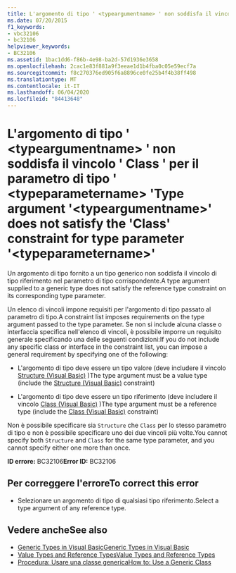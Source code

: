 ```yaml
---
title: L'argomento di tipo ' <typeargumentname> ' non soddisfa il vincolo ' Class ' per il parametro di tipo ' <typeparametername> '
ms.date: 07/20/2015
f1_keywords:
- vbc32106
- bc32106
helpviewer_keywords:
- BC32106
ms.assetid: 1bac1dd6-f86b-4e98-ba2d-57d1936e3658
ms.openlocfilehash: 2cac1e83f881a9f3eeae1d1b4fba0c05e59ecf7a
ms.sourcegitcommit: f8c270376ed905f6a8896ce0fe25b4f4b38ff498
ms.translationtype: MT
ms.contentlocale: it-IT
ms.lasthandoff: 06/04/2020
ms.locfileid: "84413648"
---
```

# <a name="type-argument-typeargumentname-does-not-satisfy-the-class-constraint-for-type-parameter-typeparametername"></a><span data-ttu-id="a8e8d-102">L'argomento di tipo ' \<typeargumentname> ' non soddisfa il vincolo ' Class ' per il parametro di tipo ' \<typeparametername> '</span><span class="sxs-lookup"><span data-stu-id="a8e8d-102">Type argument '\<typeargumentname>' does not satisfy the 'Class' constraint for type parameter '\<typeparametername>'</span></span>
<span data-ttu-id="a8e8d-103">Un argomento di tipo fornito a un tipo generico non soddisfa il vincolo di tipo riferimento nel parametro di tipo corrispondente.</span><span class="sxs-lookup"><span data-stu-id="a8e8d-103">A type argument supplied to a generic type does not satisfy the reference type constraint on its corresponding type parameter.</span></span>  
  
 <span data-ttu-id="a8e8d-104">Un elenco di vincoli impone requisiti per l'argomento di tipo passato al parametro di tipo.</span><span class="sxs-lookup"><span data-stu-id="a8e8d-104">A constraint list imposes requirements on the type argument passed to the type parameter.</span></span> <span data-ttu-id="a8e8d-105">Se non si include alcuna classe o interfaccia specifica nell'elenco di vincoli, è possibile imporre un requisito generale specificando una delle seguenti condizioni:</span><span class="sxs-lookup"><span data-stu-id="a8e8d-105">If you do not include any specific class or interface in the constraint list, you can impose a general requirement by specifying one of the following:</span></span>  
  
- <span data-ttu-id="a8e8d-106">L'argomento di tipo deve essere un tipo valore (deve includere il vincolo [Structure (Visual Basic)](../language-reference/statements/structure-statement.md) )</span><span class="sxs-lookup"><span data-stu-id="a8e8d-106">The type argument must be a value type (include the [Structure (Visual Basic)](../language-reference/statements/structure-statement.md) constraint)</span></span>  
  
- <span data-ttu-id="a8e8d-107">L'argomento di tipo deve essere un tipo riferimento (deve includere il vincolo [Class (Visual Basic)](../language-reference/statements/class-statement.md) )</span><span class="sxs-lookup"><span data-stu-id="a8e8d-107">The type argument must be a reference type (include the [Class (Visual Basic)](../language-reference/statements/class-statement.md) constraint)</span></span>  
  
 <span data-ttu-id="a8e8d-108">Non è possibile specificare sia `Structure` che `Class` per lo stesso parametro di tipo e non è possibile specificare uno dei due vincoli più volte.</span><span class="sxs-lookup"><span data-stu-id="a8e8d-108">You cannot specify both `Structure` and `Class` for the same type parameter, and you cannot specify either one more than once.</span></span>  
  
 <span data-ttu-id="a8e8d-109">**ID errore:** BC32106</span><span class="sxs-lookup"><span data-stu-id="a8e8d-109">**Error ID:** BC32106</span></span>  
  
## <a name="to-correct-this-error"></a><span data-ttu-id="a8e8d-110">Per correggere l'errore</span><span class="sxs-lookup"><span data-stu-id="a8e8d-110">To correct this error</span></span>  
  
- <span data-ttu-id="a8e8d-111">Selezionare un argomento di tipo di qualsiasi tipo riferimento.</span><span class="sxs-lookup"><span data-stu-id="a8e8d-111">Select a type argument of any reference type.</span></span>  
  
## <a name="see-also"></a><span data-ttu-id="a8e8d-112">Vedere anche</span><span class="sxs-lookup"><span data-stu-id="a8e8d-112">See also</span></span>

- [<span data-ttu-id="a8e8d-113">Generic Types in Visual Basic</span><span class="sxs-lookup"><span data-stu-id="a8e8d-113">Generic Types in Visual Basic</span></span>](../programming-guide/language-features/data-types/generic-types.md)
- [<span data-ttu-id="a8e8d-114">Value Types and Reference Types</span><span class="sxs-lookup"><span data-stu-id="a8e8d-114">Value Types and Reference Types</span></span>](../programming-guide/language-features/data-types/value-types-and-reference-types.md)
- [<span data-ttu-id="a8e8d-115">Procedura: Usare una classe generica</span><span class="sxs-lookup"><span data-stu-id="a8e8d-115">How to: Use a Generic Class</span></span>](../programming-guide/language-features/data-types/how-to-use-a-generic-class.md)
